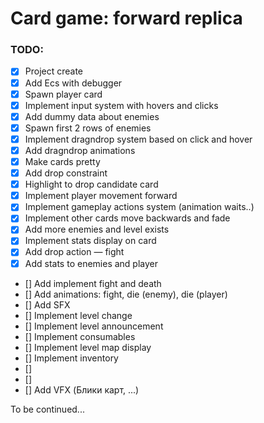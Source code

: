# Card game: forward replica

### TODO:
- [x] Project create
- [x] Add Ecs with debugger
- [x] Spawn player card
- [x] Implement input system with hovers and clicks
- [x] Add dummy data about enemies
- [x] Spawn first 2 rows of enemies
- [x] Implement dragndrop system based on click and hover
- [x] Add dragndrop animations
- [x] Make cards pretty
- [x] Add drop constraint
- [x] Highlight to drop candidate card 
- [x] Implement player movement forward
- [x] Implement gameplay actions system (animation waits..)
- [x] Implement other cards move backwards and fade
- [x] Add more enemies and level exists
- [x] Implement stats display on card
- [x] Add drop action — fight
- [x] Add stats to enemies and player
- [] Add implement fight and death
- [] Add animations: fight, die (enemy), die (player)
- [] Add SFX
- [] Implement level change
- [] Implement level announcement
- [] Implement consumables 
- [] Implement level map display
- [] Implement inventory
- [] 
- []
- [] Add VFX (Блики карт, ...)

To be continued... 
